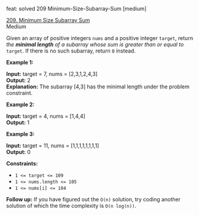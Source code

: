 feat: solved 209 Minimum-Size-Subarray-Sum [medium]

[209. Minimum Size Subarray Sum](https://leetcode.com/problems/minimum-size-subarray-sum/)  
Medium

Given an array of positive integers  `nums`  and a positive integer  `target`, return  _the  **minimal length**  of a_
_subarray_
_whose sum is greater than or equal to_  `target`. If there is no such subarray, return  `0`  instead.

**Example 1:**

**Input:** target = 7, nums = [2,3,1,2,4,3]  
**Output:** 2  
**Explanation:** The subarray [4,3] has the minimal length under the problem constraint.

**Example 2:**

**Input:** target = 4, nums = [1,4,4]  
**Output:** 1

**Example 3:**

**Input:** target = 11, nums = [1,1,1,1,1,1,1,1]  
**Output:** 0

**Constraints:**

-   `1 <= target <= 109`
-   `1 <= nums.length <= 105`
-   `1 <= nums[i] <= 104`

**Follow up:**  If you have figured out the  `O(n)`  solution, try coding another solution of which the time complexity is  `O(n log(n))`.